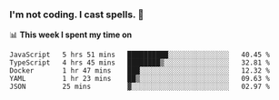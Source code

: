 ### I'm not coding. I cast spells. 🎩

📊 **This week I spent my time on**
<!--START_SECTION:waka-->
```text
JavaScript   5 hrs 51 mins   ██████████░░░░░░░░░░░░░░░   40.45 % 
TypeScript   4 hrs 45 mins   ████████▒░░░░░░░░░░░░░░░░   32.81 % 
Docker       1 hr 47 mins    ███░░░░░░░░░░░░░░░░░░░░░░   12.32 % 
YAML         1 hr 23 mins    ██▒░░░░░░░░░░░░░░░░░░░░░░   09.63 % 
JSON         25 mins         ▓░░░░░░░░░░░░░░░░░░░░░░░░   02.97 % 
```
<!--END_SECTION:waka-->
